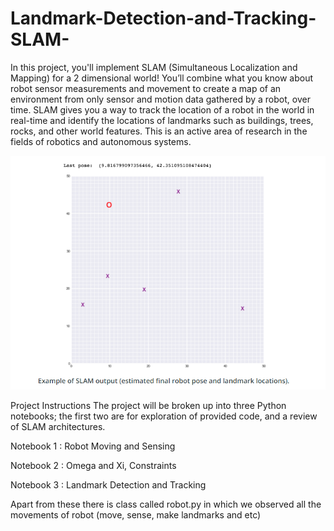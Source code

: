 # Landmark-Detection-and-Tracking-SLAM-
In this project, you'll implement SLAM (Simultaneous Localization and Mapping) for a 2 dimensional world! You’ll combine what you know about robot sensor measurements and movement to create a map of an environment from only sensor and motion data gathered by a robot, over time. SLAM gives you a way to track the location of a robot in the world in real-time and identify the locations of landmarks such as buildings, trees, rocks, and other world features. This is an active area of research in the fields of robotics and autonomous systems.

<img src= images/landmark3.png>

Project Instructions
The project will be broken up into three Python notebooks; the first two are for exploration of provided code, and a review of SLAM architectures. 

Notebook 1 : Robot Moving and Sensing

Notebook 2 : Omega and Xi, Constraints

Notebook 3 : Landmark Detection and Tracking

Apart from these there is class called robot.py in which we observed all the movements of robot (move, sense, make landmarks and etc)
